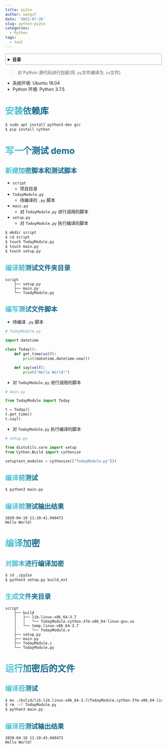 ```yaml
---
title: py2so
author: wangzf
date: '2022-07-26'
slug: python-py2so
categories:
  - Python
tags:
  - tool
---
```


<style>
h1 {
  background-color: #2B90B6;
  background-image: linear-gradient(45deg, #4EC5D4 10%, #146b8c 20%);
  background-size: 100%;
  -webkit-background-clip: text;
  -moz-background-clip: text;
  -webkit-text-fill-color: transparent;
  -moz-text-fill-color: transparent;
}
h2 {
  background-color: #2B90B6;
  background-image: linear-gradient(45deg, #4EC5D4 10%, #146b8c 20%);
  background-size: 100%;
  -webkit-background-clip: text;
  -moz-background-clip: text;
  -webkit-text-fill-color: transparent;
  -moz-text-fill-color: transparent;
}

details {
    border: 1px solid #aaa;
    border-radius: 4px;
    padding: .5em .5em 0;
}

summary {
    font-weight: bold;
    margin: -.5em -.5em 0;
    padding: .5em;
}

details[open] {
    padding: .5em;
}

details[open] summary {
    border-bottom: 1px solid #aaa;
    margin-bottom: .5em;
}
img {
    pointer-events: none;
}
</style>


<details><summary>目录</summary><p>

- [安装依赖库](#安装依赖库)
- [写一个测试 demo](#写一个测试-demo)
  - [新建加密脚本和测试脚本](#新建加密脚本和测试脚本)
  - [编译前测试文件夹目录](#编译前测试文件夹目录)
  - [编写测试文件脚本](#编写测试文件脚本)
  - [编译前测试](#编译前测试)
  - [编译前测试输出结果](#编译前测试输出结果)
- [编译加密](#编译加密)
  - [对脚本进行编译加密](#对脚本进行编译加密)
  - [生成文件夹目录](#生成文件夹目录)
- [运行加密后的文件](#运行加密后的文件)
  - [编译后测试](#编译后测试)
  - [编译后测试输出结果](#编译后测试输出结果)
</p></details><p></p>

> 对 Python 源代码进行加密(将`.py`文件编译为`.so`文件)

* 系统环境: Ubuntu 18.04
* Python 环境: Python 3.7.5

# 安装依赖库

```bash
$ sudo apt install python3-dev gcc
$ pip install cython
```

# 写一个测试 demo

## 新建加密脚本和测试脚本

- `script`
    - 项目目录
- `TodayModule.py`
    - 待编译的 `.py` 脚本
- `main.py`
    - 对 `TodayModule.py` 进行调用的脚本
- `setup.py`
    - 对 `TodayModule.py` 执行编译的脚本

```bash
$ mkdir script
$ cd script
$ touch TodayModule.py
$ touch main.py
$ touch setup.py
```

## 编译前测试文件夹目录

```
script
    ├── setup.py
    ├── main.py
    └── ToadyModule.py
```

## 编写测试文件脚本

* 待编译 `.py` 脚本

```python
# TodayModule.py

import datetime

class Today():
    def get_time(self):
        print(datetime.datetime.now())

    def say(self):
        print("Hello World!")
```

* 对 `TodayModule.py` 进行调用的脚本

```python
# main.py

from TodayModule import Today

t = Today()
t.get_time()
t.say()
```

* 对 `TodayModule.py` 执行编译的脚本

```python
# setup.py

from distutils.core import setup
from Cython.Build import cythonize

setup(ext_modules = cythonize(["TodayModule.py"]))
```

## 编译前测试

```bash
$ python3 main.py
```

## 编译前测试输出结果

```
2020-04-10 11:10:41.940473
Hello World!
```

# 编译加密

## 对脚本进行编译加密

```bash
$ cd ./py2so
$ python3 setup.py build_ext
```

## 生成文件夹目录

```
script
    ├── build
    │   ├── lib.linux-x86_64-3.7
    │   │   └── TodayModule.cython-37m-x86_64-linux-gnu.so
    │   └── temp.linux-x86_64-3.7
    │       └── TodayModule.o
    ├── setup.py
    ├── main.py
    ├── TodayModule.c
    └── TodayModule.py
```

# 运行加密后的文件

## 编译后测试

```bash
$ mv ./bulid/lib.lib.linux-x86_64-3.7/TodayModule.cython-37m-x86_64-linux-gnu.so .
$ rm -rf TodayModule.py
$ python3 main.py
```

## 编译后测试输出结果

```
2020-04-10 11:10:43.940473
Hello World!
```

